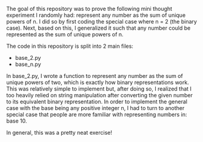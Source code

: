 The goal of this repository was to prove the following mini thought experiment I randomly had: represent any number as the sum of unique powers of n. I did so by first coding the special case where n = 2 (the binary case). Next, based on this, I generalized it such that any number could be represented as the sum of unique powers of n. 

The code in this repository is split into 2 main files:
* base_2.py
* base_n.py

In base_2.py, I wrote a function to represent any number as the sum of unique powers of two, which is exactly how binary representations work. This was relatively simple to implement but, after doing so, I realized that I too heavily relied on string manipulation after converting the given number to its equivalent binary representation. In order to implement the general case with the base being any positive integer n, I had to turn to another special case that people are more familiar with representing numbers in: base 10.

In general, this was a pretty neat exercise!